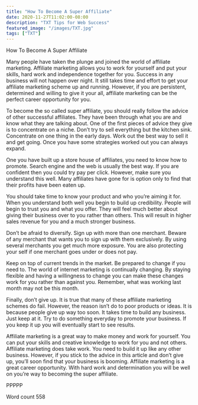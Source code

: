 ```yaml
---
title: "How To Become A Super Affiliate"
date: 2020-11-27T11:02:00-08:00
description: "TXT Tips for Web Success"
featured_image: "/images/TXT.jpg"
tags: ["TXT"]
---
```


How To Become A Super Affiliate

Many people have taken the plunge and joined the world of affiliate marketing. Affiliate marketing allows you to work for yourself and put your skills, hard work and independence together for you. Success in any business will not happen over night. It still takes time and effort to get your affiliate marketing scheme up and running. However, if you are persistent, determined and willing to give it your all, affiliate marketing can be the perfect career opportunity for you.

To become the so called super affiliate, you should really follow the advice of other successful affiliates. They have been through what you are and know what they are talking about. One of the first pieces of advice they give is to concentrate on a niche. Don’t try to sell everything but the kitchen sink. Concentrate on one thing in the early days. Work out the best way to sell it and get going. Once you have some strategies worked out you can always expand.

One you have built up a store house of affiliates, you need to know how to promote. Search engine and the web is usually the best way. If you are confident then you could try pay per click. However, make sure you understand this well. Many affiliates have gone for is option only to find that their profits have been eaten up.

You should take time to know your product and who you’re aiming it for. When you understand both well you begin to build up credibility. People will begin to trust you and what you offer. They will feel much better about giving their business over to you rather than others. This will result in higher sales revenue for you and a much stronger business.

Don’t be afraid to diversify. Sign up with more than one merchant. Beware of any merchant that wants you to sign up with them exclusively. By using several merchants you get much more exposure. You are also protecting your self if one merchant goes under or does not pay.

Keep on top of current trends in the market. Be prepared to change if you need to. The world of internet marketing is continually changing. By staying flexible and having a willingness to change you can make these changes work for you rather than against you. Remember, what was working last month may not be this month.

Finally, don’t give up. It is true that many of these affiliate marketing schemes do fail. However, the reason isn’t do to poor products or ideas. It is because people give up way too soon. It takes time to build any business. Just keep at it. Try to do something everyday to promote your business. If you keep it up you will eventually start to see results.

Affiliate marketing is a great way to make money and work for yourself. You can put your skills and creative knowledge to work for you and not others. Affiliate marketing does take work. You need to build it up like any other business. However, if you stick to the advice in this article and don’t give up, you’ll soon find that your business is booming. Affiliate marketing is a great career opportunity. With hard work and determination you will be well on you’re way to becoming the super affiliate.

PPPPP

Word count 558
